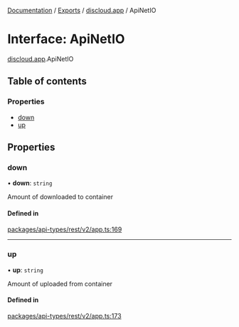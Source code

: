 [Documentation](../README.md) / [Exports](../modules.md) / [discloud.app](../modules/discloud_app.md) / ApiNetIO

# Interface: ApiNetIO

[discloud.app](../modules/discloud_app.md).ApiNetIO

## Table of contents

### Properties

- [down](discloud_app.ApiNetIO.md#down)
- [up](discloud_app.ApiNetIO.md#up)

## Properties

### down

• **down**: `string`

Amount of downloaded to container

#### Defined in

[packages/api-types/rest/v2/app.ts:169](https://github.com/discloud/discloud.app/blob/4f75b2e/packages/api-types/rest/v2/app.ts#L169)

___

### up

• **up**: `string`

Amount of uploaded from container

#### Defined in

[packages/api-types/rest/v2/app.ts:173](https://github.com/discloud/discloud.app/blob/4f75b2e/packages/api-types/rest/v2/app.ts#L173)
